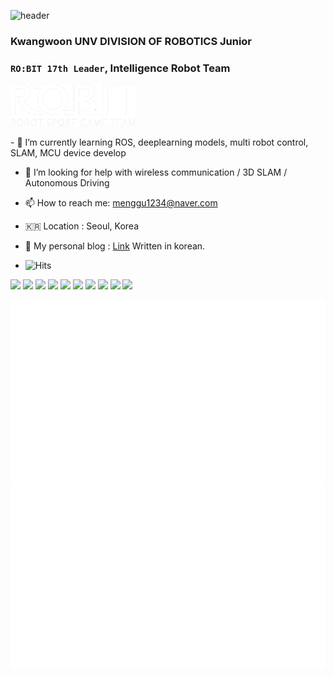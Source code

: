 ![header](https://capsule-render.vercel.app/api?type=waving&color=timeauto&height=200&section=header&text=MyeongJin%20Lee&fontColor=ffffff&fontSize=90&fontAlign=62&fontAlignY=32&desc=mjlee111&descSize=25&descAlign=85&descAlignY=60)
### Kwangwoon UNV DIVISION OF ROBOTICS Junior
### `RO:BIT 17th Leader`, Intelligence Robot Team
  <a href="https://github.com/Team-ROBIT"><img src="https://raw.githubusercontent.com/mjlee111/mjlee111/master/docs/robit.png" alt="robit" width=200/> </a>


<div>
  - 🌱 I’m currently learning ROS, deeplearning models, multi robot control, SLAM, MCU device develop
  
  - 🤔 I’m looking for help with wireless communication / 3D SLAM / Autonomous Driving
  
  - 📫 How to reach me: menggu1234@naver.com

  - 🇰🇷 Location : Seoul, Korea

  - 📖 My personal blog : [Link](https://menggu1234.tistory.com/) Written in korean.

  - ![Hits](https://hits.seeyoufarm.com/api/count/incr/badge.svg?url=https%3A%2F%2Fgithub.com%2Fmjlee111%2Fhit-counter&count_bg=%23000000&title_bg=%23555555&icon=&icon_color=%23E7E7E7&title=hits&edge_flat=false)

<img src="https://img.shields.io/badge/C-A8B9CC?style=flat&logo=c&logoColor=white"/>
<img src="https://img.shields.io/badge/C++-00599C?style=flat&logo=cplusplus&logoColor=white"/>
<img src="https://img.shields.io/badge/CMake-DB6A26?style=flat&logo=CMake&logoColor=white"/>
<img src="https://img.shields.io/badge/python-3776AB?style=flat&logo=python&logoColor=white"/>
<img src="https://img.shields.io/badge/JavaScript-EE4C2C?style=flat&logo=JavaScript&logoColor=white"/>
<img src="https://img.shields.io/badge/HTML5-302683?style=flat&logo=HTML5&logoColor=white"/>
<img src="https://img.shields.io/badge/Opencv-5C3EE8?style=flat&logo=opencv&logoColor=white"/>
<img src="https://img.shields.io/badge/shell-241F31?style=flat&logo=GNOME Terminal&logoColor=white"/>
 <img src="https://img.shields.io/badge/Altium-A5915F?&style=flat&logo=Altium Designer&logoColor=white"/>
<img src="https://img.shields.io/badge/MySQL-4479A1?&style=flat&logo=MySQL&logoColor=white"/>

![](https://raw.githubusercontent.com/mjlee111/github-stats/master/generated/overview.svg#gh-dark-mode-only)
![](https://raw.githubusercontent.com/mjlee111/github-stats/master/generated/languages.svg#gh-dark-mode-only)




